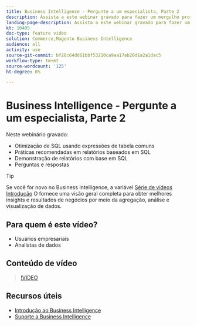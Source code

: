 ```yaml
---
title: Business Intelligence - Pergunte a um especialista, Parte 2
description: Assista a este webinar gravado para fazer um mergulho profundo com a equipe de produtos do Business Intelligence, incluindo relatórios baseados em SQL.
landing-page-description: Assista a este webinar gravado para fazer um mergulho profundo com a equipe de produtos do Business Intelligence, incluindo relatórios baseados em SQL.
kt: 10405
doc-type: feature video
solution: Commerce,Magento Business Intelligence
audience: all
activity: use
source-git-commit: bf28c64dd61bbf53210ca9aa17ab20d1a2a1dac5
workflow-type: tm+mt
source-wordcount: '125'
ht-degree: 0%

---
```


# Business Intelligence - Pergunte a um especialista, Parte 2

Neste webinário gravado:

- Otimização de SQL usando expressões de tabela comuns
- Práticas recomendadas em relatórios baseados em SQL
- Demonstração de relatórios com base em SQL
- Perguntas e respostas

>[!TIP]
>
>Se você for novo no Business Intelligence, a variável [Série de vídeos Introdução](./../1-overview.md) O fornece uma visão geral completa para obter melhores insights e resultados de negócios por meio da agregação, análise e visualização de dados.

## Para quem é este vídeo?

- Usuários empresariais
- Analistas de dados

## Conteúdo de vídeo

>[!VIDEO](https://video.tv.adobe.com/v/342410?quality=12&learn=on)

## Recursos úteis

- [Introdução ao Business Intelligence](https://docs.magento.com/mbi/getting-started/getting-started.html)
- [Suporte a Business Intelligence](https://support.magento.com/hc/en-us/articles/360016730811)
